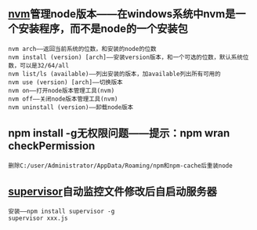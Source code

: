 ## [nvm](https://github.com/coreybutler/nvm-windows)管理node版本——在windows系统中nvm是一个安装程序，而不是node的一个安装包
    nvm arch——返回当前系统的位数，和安装的node的位数
    nvm install (version) [arch]——安装version版本，和一个可选的位数，默认系统位数，可以是32/64/all
    nvm list/ls (available)——列出安装的版本，加available列出所有可用的
    nvm use (version) [arch]——切换版本
    nvm on——打开node版本管理工具(nvm)
    nvm off——关闭node版本管理工具(nvm)
    nvm uninstall (version)——卸载node版本
## npm install -g无权限问题——提示：npm  wran checkPermission
    删除C:/user/Administrator/AppData/Roaming/npm和npm-cache后重装node
## [supervisor](https://github.com/petruisfan/node-supervisor)自动监控文件修改后自启动服务器
    安装——npm install supervisor -g
    supervisor xxx.js



